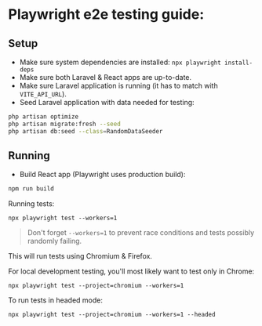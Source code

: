 # Playwright e2e testing guide:



## Setup
- Make sure system dependencies are installed: `npx playwright install-deps`
- Make sure both Laravel & React apps are up-to-date.
- Make sure Laravel application is running (it has to match with `VITE_API_URL`).
- Seed Laravel application with data needed for testing:

```sh
php artisan optimize
php artisan migrate:fresh --seed
php artisan db:seed --class=RandomDataSeeder
```

## Running
- Build React app (Playwright uses production build):

```bash
npm run build
```

Running tests:

```
npx playwright test --workers=1
```

> Don't forget `--workers=1` to prevent race conditions and tests possibly randomly failing.

This will run tests using Chromium & Firefox.

For local development testing, you'll most likely want to test only in Chrome:

```
npx playwright test --project=chromium --workers=1
```

To run tests in headed mode:

```
npx playwright test --project=chromium --workers=1 --headed
```
